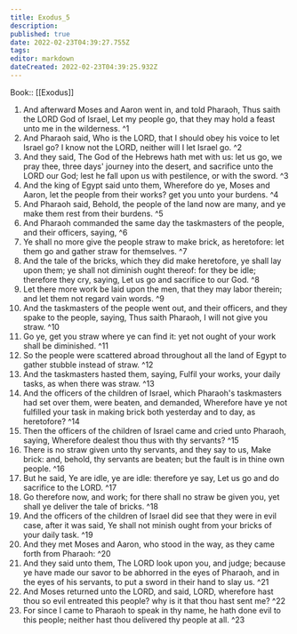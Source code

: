```yaml
---
title: Exodus_5
description: 
published: true
date: 2022-02-23T04:39:27.755Z
tags: 
editor: markdown
dateCreated: 2022-02-23T04:39:25.932Z
---
```


 Book:: [[Exodus]]
 1. And afterward Moses and Aaron went in, and told Pharaoh, Thus saith the LORD God of Israel, Let my people go, that they may hold a feast unto me in the wilderness. ^1
 2. And Pharaoh said, Who is the LORD, that I should obey his voice to let Israel go? I know not the LORD, neither will I let Israel go. ^2
 3. And they said, The God of the Hebrews hath met with us: let us go, we pray thee, three days' journey into the desert, and sacrifice unto the LORD our God; lest he fall upon us with pestilence, or with the sword. ^3
 4. And the king of Egypt said unto them, Wherefore do ye, Moses and Aaron, let the people from their works? get you unto your burdens. ^4
 5. And Pharaoh said, Behold, the people of the land now are many, and ye make them rest from their burdens. ^5
 6. And Pharaoh commanded the same day the taskmasters of the people, and their officers, saying, ^6
 7. Ye shall no more give the people straw to make brick, as heretofore: let them go and gather straw for themselves. ^7
 8. And the tale of the bricks, which they did make heretofore, ye shall lay upon them; ye shall not diminish ought thereof: for they be idle; therefore they cry, saying, Let us go and sacrifice to our God. ^8
 9. Let there more work be laid upon the men, that they may labor therein; and let them not regard vain words. ^9
 10. And the taskmasters of the people went out, and their officers, and they spake to the people, saying, Thus saith Pharaoh, I will not give you straw. ^10
 11. Go ye, get you straw where ye can find it: yet not ought of your work shall be diminished. ^11
 12. So the people were scattered abroad throughout all the land of Egypt to gather stubble instead of straw. ^12
 13. And the taskmasters hasted them, saying, Fulfil your works, your daily tasks, as when there was straw. ^13
 14. And the officers of the children of Israel, which Pharaoh's taskmasters had set over them, were beaten, and demanded, Wherefore have ye not fulfilled your task in making brick both yesterday and to day, as heretofore? ^14
 15. Then the officers of the children of Israel came and cried unto Pharaoh, saying, Wherefore dealest thou thus with thy servants? ^15
 16. There is no straw given unto thy servants, and they say to us, Make brick: and, behold, thy servants are beaten; but the fault is in thine own people. ^16
 17. But he said, Ye are idle, ye are idle: therefore ye say, Let us go and do sacrifice to the LORD. ^17
 18. Go therefore now, and work; for there shall no straw be given you, yet shall ye deliver the tale of bricks. ^18
 19. And the officers of the children of Israel did see that they were in evil case, after it was said, Ye shall not minish ought from your bricks of your daily task. ^19
 20. And they met Moses and Aaron, who stood in the way, as they came forth from Pharaoh: ^20
 21. And they said unto them, The LORD look upon you, and judge; because ye have made our savor to be abhorred in the eyes of Pharaoh, and in the eyes of his servants, to put a sword in their hand to slay us. ^21
 22. And Moses returned unto the LORD, and said, LORD, wherefore hast thou so evil entreated this people? why is it that thou hast sent me? ^22
 23. For since I came to Pharaoh to speak in thy name, he hath done evil to this people; neither hast thou delivered thy people at all. ^23
